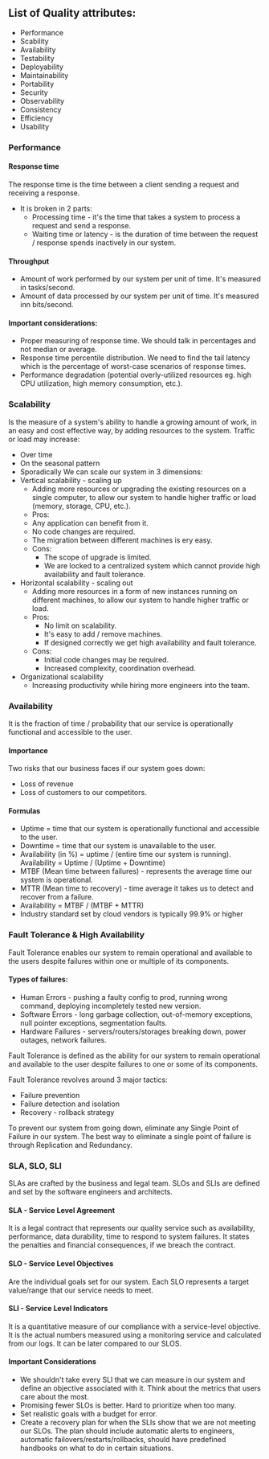 ## List of Quality attributes:
- Performance
- Scability
- Availability
- Testability
- Deployability
- Maintainability
- Portability
- Security
- Observability
- Consistency
- Efficiency
- Usability

### Performance
#### Response time
The response time is the time between a client sending a request and receiving a response.
- It is broken in 2 parts:
  - Processing time - it's the time that takes a system to process a request and send a response. 
  - Waiting time or latency - is the duration of time between the request / response spends inactively in our system.
#### Throughput 
  - Amount of work performed by our system per unit of time. It's measured in tasks/second.
  - Amount of data processed by our system per unit of time. It's measured inn bits/second.
#### Important considerations:
  - Proper measuring of response time. We should talk in percentages and not median or average.
  - Response time percentile distribution. We need to find the tail latency which is the percentage of worst-case scenarios of response times.
  - Performance degradation (potential overly-utilized resources eg. high CPU utilization, high memory consumption, etc.).

### Scalability
Is the measure of a system's ability to handle a growing amount of work, in an easy and cost effective way, by adding resources to the system.
Traffic or load may increase:
- Over time
- On the seasonal pattern
- Sporadically
We can scale our system in 3 dimensions:
- Vertical scalability - scaling up
  -  Adding more resources or upgrading the existing resources on a single computer, to allow our system to handle higher traffic or load (memory, storage, CPU, etc.).
  -  Pros:
    - Any application can benefit from it.
    - No code changes are required.
    - The migration between different machines is ery easy.
  - Cons:
    - The scope of upgrade is limited.
    - We are locked to a centralized system which cannot provide high availability and fault tolerance.
- Horizontal scalability - scaling out
  - Adding more resources in a form of new instances running on different machines, to allow our system to handle higher traffic or load.
  - Pros:
    - No limit on scalability.
    - It's easy to add / remove machines.
    - If designed correctly we get high availability and fault tolerance.
  - Cons:
    - Initial code changes may be required.
    - Increased complexity, coordination overhead.
- Organizational scalability
  - Increasing productivity while hiring more engineers into the team.
 
### Availability
It is the fraction of time / probability that our service is operationally functional and accessible to the user.

#### Importance
Two risks that our business faces if our system goes down:
-  Loss of revenue
-  Loss of customers to our competitors.

#### Formulas
  - Uptime = time that our system is operationally functional and accessible to the user.
  - Downtime = time that our system is unavailable to the user.
  - Availability (in %) = uptime / (entire time our system is running). Availability = Uptime / (Uptime + Downtime)
  - MTBF (Mean time between failures) - represents the average time our system is operational.
  - MTTR (Mean time to recovery) - time average it takes us to detect and recover from a failure.
  - Availability = MTBF / (MTBF + MTTR)
  - Industry standard set by cloud vendors is typically 99.9% or higher

### Fault Tolerance & High Availability
Fault Tolerance enables our system to remain operational and available to the users despite failures within one or multiple of its components.

#### Types of failures:
- Human Errors - pushing a faulty config to prod, running wrong command, deploying incompletely tested new version.
- Software Errors - long garbage collection, out-of-memory exceptions, null pointer exceptions, segmentation faults.
- Hardware Failures - servers/routers/storages breaking down, power outages, network failures.

Fault Tolerance is defined as the ability for our system to remain operational and available to the user despite failures to one or some of its components.

Fault Tolerance revolves around 3 major tactics:
- Failure prevention
- Failure detection and isolation
- Recovery - rollback strategy

To prevent our system from going down, eliminate any Single Point of Failure in our system. The best way to eliminate a single point of failure is through Replication and Redundancy.

### SLA, SLO, SLI
SLAs are crafted by the business and legal team.
SLOs and SLIs are defined and set by the software engineers and architects.

#### SLA - Service Level Agreement
It is a legal contract that represents our quality service such as availability, performance, data durability, time to respond to system failures.
It states the penalties and financial consequences, if we breach the contract.

#### SLO - Service Level Objectives
Are the individual goals set for our system. Each SLO represents a target value/range that our service needs to meet.

#### SLI - Service Level Indicators
It is a quantitative measure of our compliance with a service-level objective. It is the actual numbers measured using a monitoring service and calculated from our logs. It can be later compared to our SLOS.

#### Important Considerations
- We shouldn't take every SLI that we can measure in our system and define an objective associated with it. Think about the metrics that users care about the most.
- Promising fewer SLOs is better. Hard to prioritize when too many.
- Set realistic goals with a budget for error.
- Create a recovery plan for when the SLIs show that we are not meeting our SLOs. The plan should include automatic alerts to engineers, automatic failovers/restarts/rollbacks, should have predefined handbooks on what to do in certain situations.


